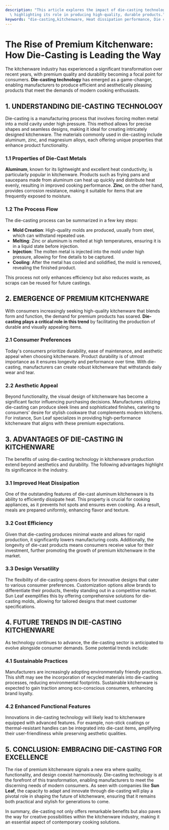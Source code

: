 ```yaml
---
description: "This article explores the impact of die-casting technology in the kitchenware industry,\
  \ highlighting its role in producing high-quality, durable products."
keywords: "die-casting,kitchenware, Heat dissipation performance, Die casting process"
---
```

# The Rise of Premium Kitchenware: How Die-Casting is Leading the Way

The kitchenware industry has experienced a significant transformation over recent years, with premium quality and durability becoming a focal point for consumers. **Die-casting technology** has emerged as a game-changer, enabling manufacturers to produce efficient and aesthetically pleasing products that meet the demands of modern cooking enthusiasts. 

## 1. UNDERSTANDING DIE-CASTING TECHNOLOGY

Die-casting is a manufacturing process that involves forcing molten metal into a mold cavity under high pressure. This method allows for precise shapes and seamless designs, making it ideal for creating intricately designed kitchenware. The materials commonly used in die-casting include aluminum, zinc, and magnesium alloys, each offering unique properties that enhance product functionality.

### 1.1 Properties of Die-Cast Metals

**Aluminum**, known for its lightweight and excellent heat conductivity, is particularly popular in kitchenware. Products such as frying pans and saucepans made from aluminum can heat up quickly and distribute heat evenly, resulting in improved cooking performance. **Zinc**, on the other hand, provides corrosion resistance, making it suitable for items that are frequently exposed to moisture.

### 1.2 The Process Flow

The die-casting process can be summarized in a few key steps:
- **Mold Creation**: High-quality molds are produced, usually from steel, which can withstand repeated use.
- **Melting**: Zinc or aluminum is melted at high temperatures, ensuring it is in a liquid state before injection.
- **Injection**: The molten metal is injected into the mold under high pressure, allowing for fine details to be captured.
- **Cooling**: After the metal has cooled and solidified, the mold is removed, revealing the finished product.

This process not only enhances efficiency but also reduces waste, as scraps can be reused for future castings.

## 2. EMERGENCE OF PREMIUM KITCHENWARE

With consumers increasingly seeking high-quality kitchenware that blends form and function, the demand for premium products has soared. **Die-casting plays a critical role in this trend** by facilitating the production of durable and visually appealing items.

### 2.1 Consumer Preferences

Today's consumers prioritize durability, ease of maintenance, and aesthetic appeal when choosing kitchenware. Product durability is of utmost importance as it ensures longevity and performance over time. With die-casting, manufacturers can create robust kitchenware that withstands daily wear and tear.

### 2.2 Aesthetic Appeal

Beyond functionality, the visual design of kitchenware has become a significant factor influencing purchasing decisions. Manufacturers utilizing die-casting can produce sleek lines and sophisticated finishes, catering to consumers' desire for stylish cookware that complements modern kitchens. For instance, Sun Leaf specializes in providing high-performance kitchenware that aligns with these premium expectations.

## 3. ADVANTAGES OF DIE-CASTING IN KITCHENWARE

The benefits of using die-casting technology in kitchenware production extend beyond aesthetics and durability. The following advantages highlight its significance in the industry.

### 3.1 Improved Heat Dissipation

One of the outstanding features of die-cast aluminum kitchenware is its ability to efficiently dissipate heat. This property is crucial for cooking appliances, as it prevents hot spots and ensures even cooking. As a result, meals are prepared uniformly, enhancing flavor and texture.

### 3.2 Cost Efficiency

Given that die-casting produces minimal waste and allows for rapid production, it significantly lowers manufacturing costs. Additionally, the longevity of die-cast products means consumers receive value for their investment, further promoting the growth of premium kitchenware in the market.

### 3.3 Design Versatility

The flexibility of die-casting opens doors for innovative designs that cater to various consumer preferences. Customization options allow brands to differentiate their products, thereby standing out in a competitive market. Sun Leaf exemplifies this by offering comprehensive solutions for die-casting molds, allowing for tailored designs that meet customer specifications.

## 4. FUTURE TRENDS IN DIE-CASTING KITCHENWARE

As technology continues to advance, the die-casting sector is anticipated to evolve alongside consumer demands. Some potential trends include:

### 4.1 Sustainable Practices

Manufacturers are increasingly adopting environmentally friendly practices. This shift may see the incorporation of recycled materials into die-casting processes, reducing environmental footprints. Sustainable kitchenware is expected to gain traction among eco-conscious consumers, enhancing brand loyalty.

### 4.2 Enhanced Functional Features

Innovations in die-casting technology will likely lead to kitchenware equipped with advanced features. For example, non-stick coatings or thermal-resistant handles can be integrated into die-cast items, amplifying their user-friendliness while preserving aesthetic qualities.

## 5. CONCLUSION: EMBRACING DIE-CASTING FOR EXCELLENCE

The rise of premium kitchenware signals a new era where quality, functionality, and design coexist harmoniously. Die-casting technology is at the forefront of this transformation, enabling manufacturers to meet the discerning needs of modern consumers. As seen with companies like **Sun Leaf**, the capacity to adapt and innovate through die-casting will play a pivotal role in shaping the future of kitchenware, ensuring that it remains both practical and stylish for generations to come. 

In summary, die-casting not only offers remarkable benefits but also paves the way for creative possibilities within the kitchenware industry, making it an essential aspect of contemporary cooking solutions.
